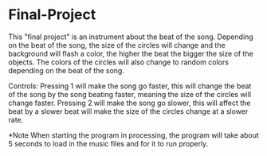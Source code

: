 # Final-Project

This "final project" is an instrument about the beat of the song. Depending on the beat of the song, the size of the circles will change and the background will flash a color, the higher the beat the bigger the size of the objects. The colors of the circles will also change to random colors depending on the beat of the song.

Controls:
Pressing 1 will make the song go faster, this will change the beat of the song by the song beating faster, meaning the size of the circles will change faster.
Pressing 2 will make the song go slower, this will affect the beat by a slower beat will make the size of the circles change at a slower rate.

*Note
When starting the program in processing, the program will take about 5 seconds to load in the music files and for it to run properly.

